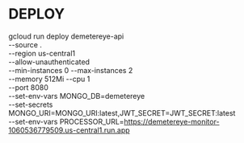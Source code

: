 # DEPLOY


gcloud run deploy demetereye-api \
  --source . \
  --region us-central1 \
  --allow-unauthenticated \
  --min-instances 0 --max-instances 2 \
  --memory 512Mi --cpu 1 \
  --port 8080 \
  --set-env-vars MONGO_DB=demetereye \
  --set-secrets MONGO_URI=MONGO_URI:latest,JWT_SECRET=JWT_SECRET:latest \
  --set-env-vars PROCESSOR_URL=https://demetereye-monitor-1060536779509.us-central1.run.app
